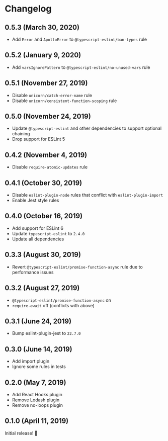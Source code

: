 # Changelog

## 0.5.3 (March 30, 2020)

- Add `Error` and `ApolloError` to `@typescript-eslint/ban-types` rule

## 0.5.2 (January 9, 2020)

- Add `varsIgnorePattern` to `@typescript-eslint/no-unused-vars` rule

## 0.5.1 (November 27, 2019)

- Disable `unicorn/catch-error-name` rule
- Disable `unicorn/consistent-function-scoping` rule

## 0.5.0 (November 24, 2019)

- Update `@typescript-eslint` and other dependencies to support optional chaining
- Drop support for ESLint 5

## 0.4.2 (November 4, 2019)

- Disable `require-atomic-updates` rule

## 0.4.1 (October 30, 2019)

- Disable `eslint-plugin-node` rules that conflict with `eslint-plugin-import`
- Enable Jest style rules

## 0.4.0 (October 16, 2019)

- Add support for ESLint 6
- Update `typescript-eslint` to `2.4.0`
- Update all dependencies

## 0.3.3 (August 30, 2019)

- Revert `@typescript-eslint/promise-function-async` rule due to performance issues

## 0.3.2 (August 27, 2019)

- `@typescript-eslint/promise-function-async` on
- `require-await` off (conflicts with above)

## 0.3.1 (June 24, 2019)

- Bump eslint-plugin-jest to `22.7.0`

## 0.3.0 (June 14, 2019)

- Add import plugin
- Ignore some rules in tests

## 0.2.0 (May 7, 2019)

- Add React Hooks plugin
- Remove Lodash plugin
- Remove no-loops plugin

## 0.1.0 (April 11, 2019)

Initial release! :tada:
